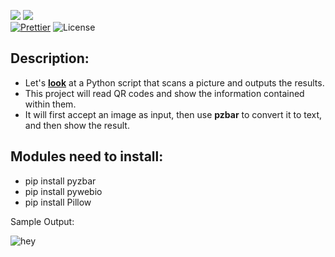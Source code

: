 ![](http://ForTheBadge.com/images/badges/made-with-python.svg)
![](https://forthebadge.com/images/badges/built-by-developers.svg)</br>
[![Prettier](https://img.shields.io/badge/Code%20Style-Prettier-red.svg)](https://github.com/prettier/prettier)
![License](https://img.shields.io/badge/License-MIT-red.svg)</br>

## Description: 
- Let's [**look**](https://github.com/Iamtripathisatyam/Awesome_Python_Scripts/blob/main/GUIScripts/QR%20Code%20Scanner/qr_code_scan.py) at a Python script that scans a picture and outputs the results.
- This project will read QR codes and show the information contained within them.
- It will first accept an image as input, then use **pzbar** to convert it to text, and then show the result.

## Modules need to install:
- pip install pyzbar
- pip install pywebio
- pip install Pillow

Sample Output: 

![hey](https://user-images.githubusercontent.com/69134468/121784148-eecccc80-cbcf-11eb-9241-e404fb7e3451.gif)


